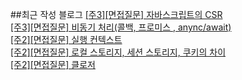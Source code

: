 ##최근 작성 블로그
<a href=https://gapus.tistory.com/18>[주3][면접질문] 자바스크립트의 CSR</a></br><a href=https://gapus.tistory.com/17>[주3][면접질문] 비동기 처리(콜백, 프로미스 , anync/await)</a></br><a href=https://gapus.tistory.com/16>[주2][면접질문] 실행 컨텍스트</a></br><a href=https://gapus.tistory.com/15>[주2][면접질문]  로컬 스토리지, 세션 스토리지, 쿠키의 차이</a></br><a href=https://gapus.tistory.com/14>[주2][면접질문] 클로저</a></br>